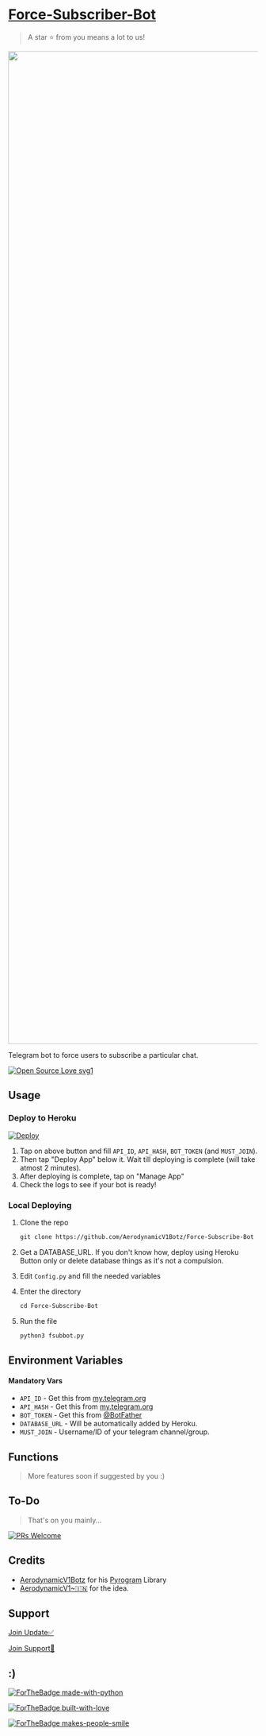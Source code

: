 # [Force-Subscriber-Bot](https://t.me/Aero_Force_Subscriber_Bot)

> A star ⭐ from you means a lot to us!

<p align="center"><a href="https://www.github.com/AerodynamicV1Botz/Force-Subscribe-Bot"><img src="https://telegra.ph//file/826bbc507e842a221a585.jpg" width="2000"></a></p>

Telegram bot to force users to subscribe a particular chat.

[![Open Source Love svg1](https://badges.frapsoft.com/os/v1/open-source.svg?v=103)](https://github.com/ellerbrock/open-source-badges/)

## Usage

### Deploy to Heroku

[![Deploy](https://www.herokucdn.com/deploy/button.svg)](https://heroku.com/deploy?template=https://github.com/AerodynamicV1Botz/Force-Subscribe-Bot)

1. Tap on above button and fill `API_ID`, `API_HASH`, `BOT_TOKEN` (and `MUST_JOIN`).
2. Then tap "Deploy App" below it. Wait till deploying is complete (will take atmost 2 minutes).
3. After deploying is complete, tap on "Manage App"
4. Check the logs to see if your bot is ready!

### Local Deploying

1. Clone the repo
   ```markdown
   git clone https://github.com/AerodynamicV1Botz/Force-Subscribe-Bot
   ```
   
2. Get a DATABASE_URL. If you don't know how, deploy using Heroku Button only or delete database things as it's not a compulsion.
   
3. Edit `Config.py` and fill the needed variables

4. Enter the directory
   ```markdown
   cd Force-Subscribe-Bot
   ```
5. Run the file
   ```markdown
   python3 fsubbot.py
   ```

## Environment Variables

#### Mandatory Vars

- `API_ID` - Get this from [my.telegram.org](https://my.telegram.org/auth)
- `API_HASH` - Get this from [my.telegram.org](https://my.telegram.org/auth)
- `BOT_TOKEN` - Get this from [@BotFather](https://t.me/BotFather)
- `DATABASE_URL` - Will be automatically added by Heroku.
- `MUST_JOIN` - Username/ID of your telegram channel/group.

## Functions

> More features soon if suggested by you :)

## To-Do

> That's on you mainly...

[![PRs Welcome](https://img.shields.io/badge/PRs-welcome-brightgreen.svg?style=flat-square)](http://makeapullrequest.com)

## Credits

- [AerodynamicV1Botz](https://github.com/AerodynamicV1Botz) for his [Pyrogram](https://docs.pyrogram.org) Library
- [AerodynamicV1~🇮🇳](https://t.me/AerodynamicV1_OFFICIAL) for the idea.

## Support

[Join Update✅](https://t.me/AerodynamicV1_UPDATE)

[Join Support💬](https://t.me/AerodynamicV1_Promotion)

## :)

[![ForTheBadge made-with-python](http://ForTheBadge.com/images/badges/made-with-python.svg)](https://www.python.org/)

[![ForTheBadge built-with-love](http://ForTheBadge.com/images/badges/built-with-love.svg)](https://github.com/AerodynamicV1Botz)

[![ForTheBadge makes-people-smile](http://ForTheBadge.com/images/badges/makes-people-smile.svg)](https://github.com/AerodynamicV1Botz)
